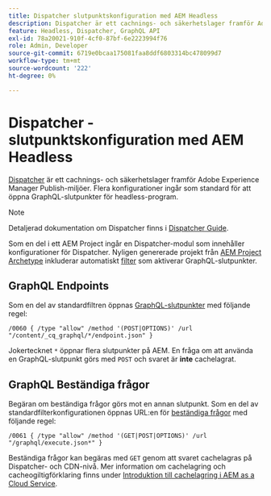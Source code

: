 ```yaml
---
title: Dispatcher slutpunktskonfiguration med AEM Headless
description: Dispatcher är ett cachnings- och säkerhetslager framför Adobe Experience Manager Publish-miljöer. Flera konfigurationer används för att öppna GraphQL-slutpunkter till headless-program.
feature: Headless, Dispatcher, GraphQL API
exl-id: 78a20021-910f-4cf0-87bf-6e2223994f76
role: Admin, Developer
source-git-commit: 6719e0bcaa175081faa8ddf6803314bc478099d7
workflow-type: tm+mt
source-wordcount: '222'
ht-degree: 0%

---
```



# Dispatcher - slutpunktskonfiguration med AEM Headless

[Dispatcher](https://experienceleague.adobe.com/docs/experience-manager-dispatcher/using/dispatcher.html) är ett cachnings- och säkerhetslager framför Adobe Experience Manager Publish-miljöer. Flera konfigurationer ingår som standard för att öppna GraphQL-slutpunkter för headless-program.

>[!NOTE]
>
>Detaljerad dokumentation om Dispatcher finns i [Dispatcher Guide](https://experienceleague.adobe.com/docs/experience-manager-dispatcher/using/dispatcher.html).

Som en del i ett AEM Project ingår en Dispatcher-modul som innehåller konfigurationer för Dispatcher. Nyligen genererade projekt från [AEM Project Archetype](https://github.com/adobe/aem-project-archetype) inkluderar automatiskt [filter](https://experienceleague.adobe.com/docs/experience-manager-dispatcher/using/configuring/dispatcher-configuration.html?#defining-a-filter) som aktiverar GraphQL-slutpunkter.

## GraphQL Endpoints

Som en del av standardfiltren öppnas [GraphQL-slutpunkter](/help/headless/graphql-api/graphql-endpoint.md) med följande regel:

```
/0060 { /type "allow" /method '(POST|OPTIONS)' /url "/content/_cq_graphql/*/endpoint.json" }
```

Jokertecknet `*` öppnar flera slutpunkter på AEM. En fråga om att använda en GraphQL-slutpunkt görs med `POST` och svaret är **inte** cachelagrat.

## GraphQL Beständiga frågor

Begäran om beständiga frågor görs mot en annan slutpunkt. Som en del av standardfilterkonfigurationen öppnas URL:en för [beständiga frågor](/help/headless/graphql-api/persisted-queries.md) med följande regel:

```
/0061 { /type "allow" /method '(GET|POST|OPTIONS)' /url "/graphql/execute.json*" }
```

Beständiga frågor kan begäras med `GET` genom att svaret cachelagras på Dispatcher- och CDN-nivå. Mer information om cachelagring och cacheogiltigförklaring finns under [Introduktion till cachelagring i AEM as a Cloud Service](/help/implementing/dispatcher/caching.md).
